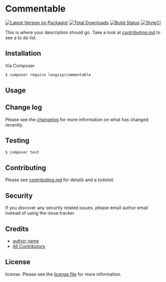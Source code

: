 # Commentable

[![Latest Version on Packagist][ico-version]][link-packagist]
[![Total Downloads][ico-downloads]][link-downloads]
[![Build Status][ico-travis]][link-travis]
[![StyleCI][ico-styleci]][link-styleci]

This is where your description should go. Take a look at [contributing.md](contributing.md) to see a to do list.

## Installation

Via Composer

``` bash
$ composer require longzip/commentable
```

## Usage

## Change log

Please see the [changelog](changelog.md) for more information on what has changed recently.

## Testing

``` bash
$ composer test
```

## Contributing

Please see [contributing.md](contributing.md) for details and a todolist.

## Security

If you discover any security related issues, please email author email instead of using the issue tracker.

## Credits

- [author name][link-author]
- [All Contributors][link-contributors]

## License

license. Please see the [license file](license.md) for more information.

[ico-version]: https://img.shields.io/packagist/v/longzip/commentable.svg?style=flat-square
[ico-downloads]: https://img.shields.io/packagist/dt/longzip/commentable.svg?style=flat-square
[ico-travis]: https://img.shields.io/travis/longzip/commentable/master.svg?style=flat-square
[ico-styleci]: https://styleci.io/repos/12345678/shield

[link-packagist]: https://packagist.org/packages/longzip/commentable
[link-downloads]: https://packagist.org/packages/longzip/commentable
[link-travis]: https://travis-ci.org/longzip/commentable
[link-styleci]: https://styleci.io/repos/12345678
[link-author]: https://github.com/longzip
[link-contributors]: ../../contributors
